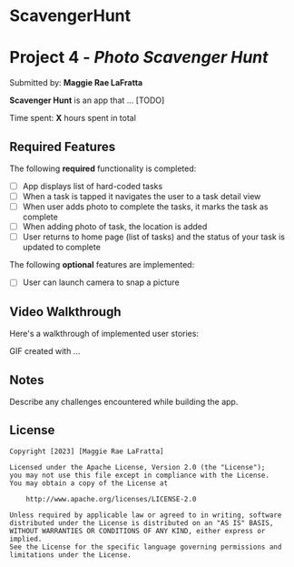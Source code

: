 # ScavengerHunt

# Project 4 - *Photo Scavenger Hunt*

Submitted by: **Maggie Rae LaFratta**

**Scavenger Hunt** is an app that ... [TODO] 

Time spent: **X** hours spent in total

## Required Features

The following **required** functionality is completed:

- [ ] App displays list of hard-coded tasks
- [ ] When a task is tapped it navigates the user to a task detail view
- [ ] When user adds photo to complete the tasks, it marks the task as complete
- [ ] When adding photo of task, the location is added
- [ ] User returns to home page (list of tasks) and the status of your task is updated to complete
 
The following **optional** features are implemented:

- [ ] User can launch camera to snap a picture	

## Video Walkthrough

Here's a walkthrough of implemented user stories:

GIF created with ...  


## Notes

Describe any challenges encountered while building the app.

## License

    Copyright [2023] [Maggie Rae LaFratta]

    Licensed under the Apache License, Version 2.0 (the "License");
    you may not use this file except in compliance with the License.
    You may obtain a copy of the License at

        http://www.apache.org/licenses/LICENSE-2.0

    Unless required by applicable law or agreed to in writing, software
    distributed under the License is distributed on an "AS IS" BASIS,
    WITHOUT WARRANTIES OR CONDITIONS OF ANY KIND, either express or implied.
    See the License for the specific language governing permissions and
    limitations under the License.
